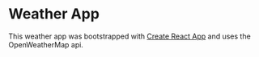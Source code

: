 # Weather App

This weather app was bootstrapped with [Create React App](https://github.com/facebook/create-react-app) and uses the OpenWeatherMap api.

